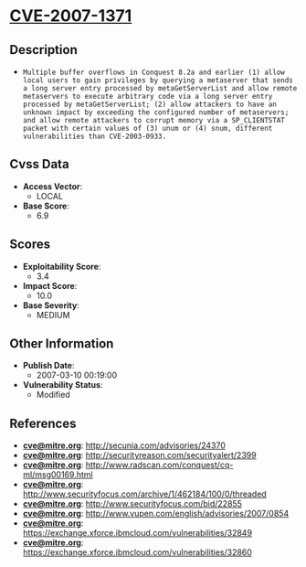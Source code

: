 
# [CVE-2007-1371](http://secunia.com/advisories/24370)

## Description

- `Multiple buffer overflows in Conquest 8.2a and earlier (1) allow local users to gain privileges by querying a metaserver that sends a long server entry processed by metaGetServerList and allow remote metaservers to execute arbitrary code via a long server entry processed by metaGetServerList; (2) allow attackers to have an unknown impact by exceeding the configured number of metaservers; and allow remote attackers to corrupt memory via a SP_CLIENTSTAT packet with certain values of (3) unum or (4) snum, different vulnerabilities than CVE-2003-0933.`

## Cvss Data

- **Access Vector**:
  - LOCAL
- **Base Score**:
  - 6.9

## Scores

- **Exploitability Score**:
  - 3.4
- **Impact Score**:
  - 10.0
- **Base Severity**:
  - MEDIUM

## Other Information

- **Publish Date**:
  - 2007-03-10 00:19:00
- **Vulnerability Status**:
  - Modified

## References

- **cve@mitre.org**: http://secunia.com/advisories/24370
- **cve@mitre.org**: http://securityreason.com/securityalert/2399
- **cve@mitre.org**: http://www.radscan.com/conquest/cq-ml/msg00169.html
- **cve@mitre.org**: http://www.securityfocus.com/archive/1/462184/100/0/threaded
- **cve@mitre.org**: http://www.securityfocus.com/bid/22855
- **cve@mitre.org**: http://www.vupen.com/english/advisories/2007/0854
- **cve@mitre.org**: https://exchange.xforce.ibmcloud.com/vulnerabilities/32849
- **cve@mitre.org**: https://exchange.xforce.ibmcloud.com/vulnerabilities/32860

